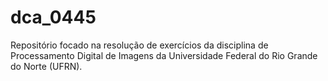 # dca_0445
Repositório focado na resolução de exercícios da disciplina de Processamento Digital de Imagens da Universidade Federal do Rio Grande do Norte (UFRN).
